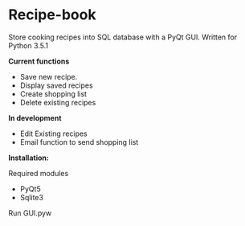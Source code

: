 # Recipe-book
Store cooking recipes into SQL database with a PyQt GUI.
Written for Python 3.5.1

**Current functions**

* Save new recipe.
* Display saved recipes
* Create shopping list
* Delete existing recipes

**In development**

* Edit Existing recipes
* Email function to send shopping list

**Installation:**


 Required modules
 
 * PyQt5
 * Sqlite3
 
Run GUI.pyw
